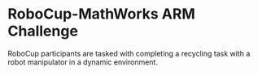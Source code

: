 # RoboCup-MathWorks ARM Challenge
RoboCup participants are tasked with completing a recycling task with a robot manipulator in a dynamic environment. 
